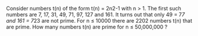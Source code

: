 
Consider numbers t(n) of the form t(n) = 2n2-1 with n > 1.
The first such numbers are 7, 17, 31, 49, 71, 97, 127 and 161.
It turns out that only 49 = 7*7 and 161 = 7*23 are not prime.
For n &#8804; 10000 there are 2202 numbers t(n)  that are prime.
How many numbers t(n) are prime for n &#8804; 50,000,000 ?

